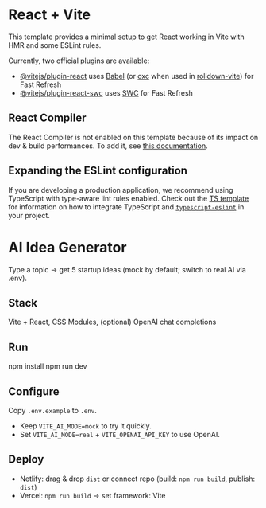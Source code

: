 # React + Vite

This template provides a minimal setup to get React working in Vite with HMR and some ESLint rules.

Currently, two official plugins are available:

- [@vitejs/plugin-react](https://github.com/vitejs/vite-plugin-react/blob/main/packages/plugin-react) uses [Babel](https://babeljs.io/) (or [oxc](https://oxc.rs) when used in [rolldown-vite](https://vite.dev/guide/rolldown)) for Fast Refresh
- [@vitejs/plugin-react-swc](https://github.com/vitejs/vite-plugin-react/blob/main/packages/plugin-react-swc) uses [SWC](https://swc.rs/) for Fast Refresh

## React Compiler

The React Compiler is not enabled on this template because of its impact on dev & build performances. To add it, see [this documentation](https://react.dev/learn/react-compiler/installation).

## Expanding the ESLint configuration

If you are developing a production application, we recommend using TypeScript with type-aware lint rules enabled. Check out the [TS template](https://github.com/vitejs/vite/tree/main/packages/create-vite/template-react-ts) for information on how to integrate TypeScript and [`typescript-eslint`](https://typescript-eslint.io) in your project.

# AI Idea Generator

Type a topic → get 5 startup ideas (mock by default; switch to real AI via .env).

## Stack
Vite + React, CSS Modules, (optional) OpenAI chat completions

## Run
npm install
npm run dev

## Configure
Copy `.env.example` to `.env`.  
- Keep `VITE_AI_MODE=mock` to try it quickly.
- Set `VITE_AI_MODE=real` + `VITE_OPENAI_API_KEY` to use OpenAI.

## Deploy
- Netlify: drag & drop `dist` or connect repo (build: `npm run build`, publish: `dist`)
- Vercel: `npm run build` → set framework: Vite


